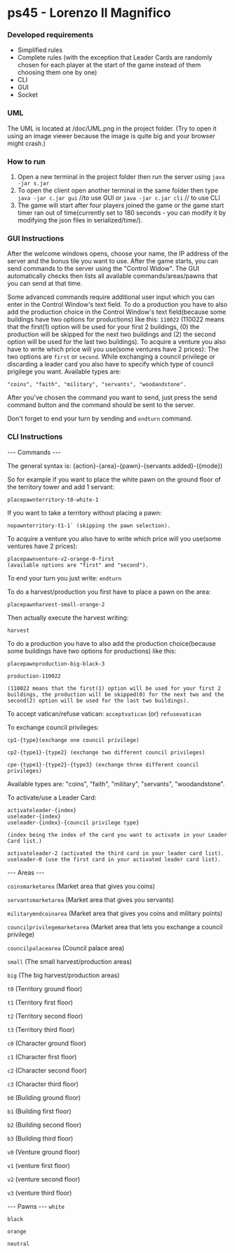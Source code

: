 # ps45 - Lorenzo Il Magnifico

### Developed requirements
- Simplified rules
- Complete rules (with the exception that Leader Cards are randomly chosen for each player at the start of the game instead of them choosing them one by one)
- CLI
- GUI
- Socket

### UML
The UML is located at /doc/UML.png in the project folder.
(Try to open it using an image viewer because the image is quite big and your browser might crash.)

### How to run
1. Open a new terminal in the project folder then run the server using
    `java -jar s.jar`
2. To open the client open another terminal in the same folder then type
    `java -jar c.jar gui` //to use GUI    or
    `java -jar c.jar cli` // to use CLI
3. The game will start after four players joined the game or the game start timer ran out of time(currently set to 180 seconds - you can modify it by modifying the json files in serialized/time/).


### GUI Instructions
After the welcome windows opens, choose your name, the IP address of the server and the bonus tile you want to use.
After the game starts, you can send commands to the server using the "Control Widow". 
The GUI automatically checks then lists all available commands/areas/pawns that you can send at that time.

Some advanced commands require additional user input which you can enter in the Control Window's text field.
To do a production you have to also add the production choice in the Control Window's text field(because some buildings have two options for productions) like this: `110022`
	(110022 means that the first(1) option will be used for your first 2 buildings, (0) the production will be skipped for the next two buildings and (2) the second option will be used for the last two buildings).
To acquire a venture you also have to write which price will you use(some ventures have 2 prices): The two options are `first` or `second`.
While exchanging a council privilege or discarding a leader card you also have to specify which type of council prigilege you want.
Available types are:

	"coins", "faith", "military", "servants", "woodandstone".


After you've chosen the command you want to send, just press the send command button and the command should be sent to the server. 

Don't forget to end your turn by sending and `endturn` command.


### CLI Instructions
--- Commands ---

The general syntax is:
	{action}-{area}-{pawn}-{servants added}-({mode})

So for example if you want to place the white pawn on the ground floor of the territory tower and add 1 servant:

	placepawnterritory-t0-white-1
	
If you want to take a territory without placing a pawn:

	nopawnterritory-t1-1` (skipping the pawn selection).
	
To acquire a venture you also have to write which price will you use(some ventures have 2 prices):

	placepawnventure-v2-orange-0-first
	(available options are "first" and "second").

To end your turn you just write:
	`endturn`

To do a harvest/production you first have to place a pawn on the area:

	placepawnharvest-small-orange-2
	
Then actually execute the harvest writing:

	harvest
	
To do a production you have to also add the production choice(because some buildings have two options for productions) like this:

	placepawnproduction-big-black-3
	
	production-110022
	
	(110022 means that the first(1) option will be used for your first 2 buildings, the production will be skipped(0) for the next two and the second(2) option will be used for the last two buildings).

To accept vatican/refuse vatican:
	`acceptvatican`
	    (or)
	`refusevatican`

To exchange council privileges:

	cp1-{type}(exchange one council privilege)
	
	cp2-{type1}-{type2} (exchange two different council privileges)
	
	cpe-{type1}-{type2}-{type3} (exchange three different council privileges)
	
Available types are:
	"coins", "faith", "military", "servants", "woodandstone".

To activate/use a Leader Card:

	activateleader-{index}
	useleader-{index}
	useleader-{index}-{council privilege type}
	
	(index being the index of the card you want to activate in your Leader Card list.)
	
	activateleader-2 (activated the third card in your leader card list).
	useleader-0 (use the first card in your activated leader card list).

--- Areas ---

`coinsmarketarea` (Market area that gives you coins)

`servantsmarketarea` (Market area that gives you servants)

`militarymndcoinarea` (Market area that gives you coins and military points)

`councilprivilegemarketarea` (Market area that lets you exchange a council privilege)

`councilpalacearea` (Council palace area)

`small` (The small harvest/production areas)

`big` (The big harvest/production areas)

`t0` (Territory ground floor)

`t1` (Territory first floor)

`t2` (Territory second floor)

`t3` (Territory third floor)

`c0` (Character ground floor)

`c1` (Character first floor)

`c2` (Character second floor)

`c3` (Character third floor)

`b0` (Building ground floor)

`b1` (Building first floor)

`b2` (Building second floor)

`b3` (Building third floor)

`v0` (Venture ground floor)

`v1` (venture first floor)

`v2` (venture second floor)

`v3` (venture third floor)


--- Pawns ---
`white`

`black`

`orange`

`neutral`
	
	

	
